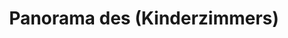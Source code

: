 ---
layout: panorama
parent: '/projects/private/treasure-island'
image: 'http://hub.acherno.com/svn/ostrovat-na-sakrovishtata/Site/Panorami/Mila_HD_Panorama_Detska.jpg'
title: 'Panorama des (Kinderzimmers)'
sitemap: false
---
